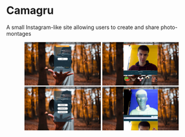# Camagru
A small Instagram-like site allowing users to create and share photo-montages


<div align="center">
  <img src="readme/1.jpg" width="40%" />
  <img src="readme/2.jpg" width="40%" />
  <img src="readme/3.jpg" width="40%" />
  <img src="readme/4.jpg" width="40%" />
</div>
